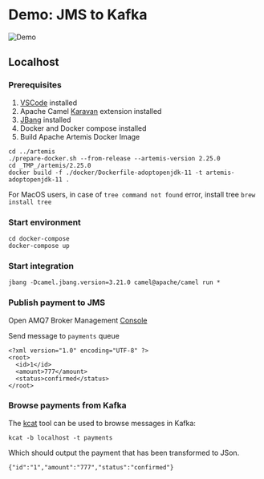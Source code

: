# Demo: JMS to Kafka

![Demo](payment.png)

## Localhost
### Prerequisites

1. [VSCode](https://code.visualstudio.com/download)  installed
2. Apache Camel [Karavan](https://marketplace.visualstudio.com/items?itemName=camel-karavan.karavan) extension installed
3. [JBang](https://www.jbang.dev/download/) installed
4. Docker and Docker compose installed
5. Build Apache Artemis Docker Image
```
cd ../artemis
./prepare-docker.sh --from-release --artemis-version 2.25.0
cd _TMP_/artemis/2.25.0
docker build -f ./docker/Dockerfile-adoptopenjdk-11 -t artemis-adoptopenjdk-11 .
```
For MacOS users, in case of `tree command not found` error, install tree `brew install tree`

### Start environment
```
cd docker-compose
docker-compose up
```

### Start integration 
```
jbang -Dcamel.jbang.version=3.21.0 camel@apache/camel run *
```

### Publish payment to JMS

Open AMQ7 Broker Management [Console](http://localhost:8161)

Send message to `payments` queue
```
<?xml version="1.0" encoding="UTF-8" ?>
<root>
  <id>1</id>
  <amount>777</amount>
  <status>confirmed</status>  
</root>
```

### Browse payments from Kafka

The [kcat](https://github.com/edenhill/kcat) tool can be used to browse messages in Kafka:

```
kcat -b localhost -t payments
```

Which should output the payment that has been transformed to JSon.

```
{"id":"1","amount":"777","status":"confirmed"}
```
